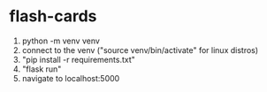 # flash-cards

1. python -m venv venv
2. connect to the venv ("source venv/bin/activate" for linux distros)
3. "pip install -r requirements.txt"
4. "flask run"
5. navigate to localhost:5000
